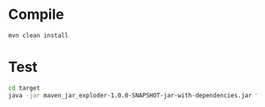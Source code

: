 
# Compile

```bash
mvn clean install
```

# Test

```bash
cd target
java -jar maven_jar_exploder-1.0.0-SNAPSHOT-jar-with-dependencies.jar fr.gaellalire.vestige_app.mywar mywar 0.0.1 war
```
